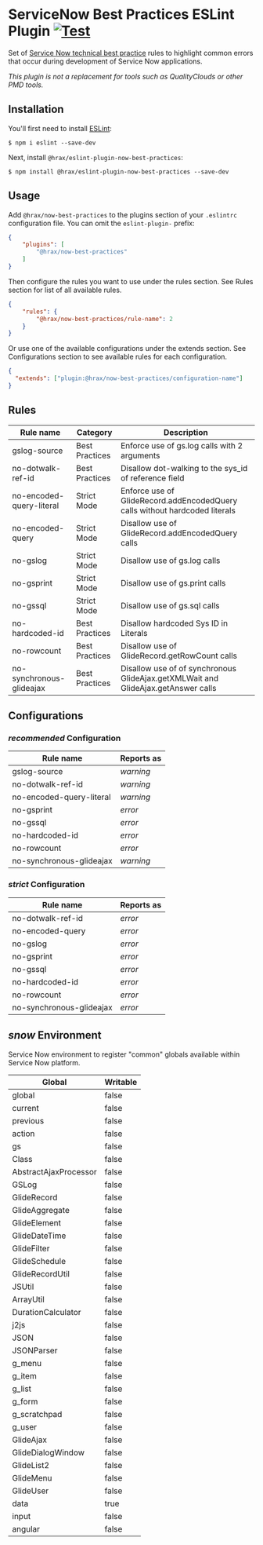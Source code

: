 # ServiceNow Best Practices ESLint Plugin [![Test](https://github.com/hrax/eslint-plugin-now-best-practices/actions/workflows/test.yml/badge.svg)](https://github.com/hrax/eslint-plugin-now-best-practices/actions/workflows/test.yml)

Set of [Service Now technical best practice](https://developer.servicenow.com/dev.do#!/guides/orlando/now-platform/tpb-guide/scripting_technical_best_practices) rules to highlight common errors that occur during development of Service Now applications.

*This plugin is not a replacement for tools such as QualityClouds or other PMD tools.*

## Installation

You'll first need to install [ESLint](http://eslint.org):

```
$ npm i eslint --save-dev
```

Next, install `@hrax/eslint-plugin-now-best-practices`:

```
$ npm install @hrax/eslint-plugin-now-best-practices --save-dev
```

## Usage

Add `@hrax/now-best-practices` to the plugins section of your `.eslintrc` configuration file. You can omit the `eslint-plugin-` prefix:

```json
{
    "plugins": [
        "@hrax/now-best-practices"
    ]
}
```


Then configure the rules you want to use under the rules section. See Rules section for list of all available rules.

```json
{
    "rules": {
        "@hrax/now-best-practices/rule-name": 2
    }
}
```

Or use one of the available configurations under the extends section. See Configurations section to see available rules for each configuration.

```json
{
  "extends": ["plugin:@hrax/now-best-practices/configuration-name"]
}
```

## Rules

| Rule name                | Category       | Description | 
| ------------------------ | -------------- | ----------- |
| gslog-source             | Best Practices | Enforce use of gs.log calls with 2 arguments
| no-dotwalk-ref-id        | Best Practices | Disallow dot-walking to the sys_id of reference field
| no-encoded-query-literal | Strict Mode    | Enforce use of GlideRecord.addEncodedQuery calls without hardcoded literals
| no-encoded-query         | Strict Mode    | Disallow use of GlideRecord.addEncodedQuery calls
| no-gslog                 | Strict Mode    | Disallow use of gs.log calls
| no-gsprint               | Strict Mode    | Disallow use of gs.print calls
| no-gssql                 | Strict Mode    | Disallow use of gs.sql calls
| no-hardcoded-id          | Best Practices | Disallow hardcoded Sys ID in Literals
| no-rowcount              | Best Practices | Disallow use of GlideRecord.getRowCount calls
| no-synchronous-glideajax | Best Practices | Disallow use of of synchronous GlideAjax.getXMLWait and GlideAjax.getAnswer calls

## Configurations

### *recommended* Configuration

| Rule name                | Reports as 
| ------------------------ | ----------------------- 
| gslog-source             | *warning*
| no-dotwalk-ref-id        | *warning*
| no-encoded-query-literal | *warning*
| no-gsprint               | *error*
| no-gssql                 | *error*
| no-hardcoded-id          | *error*
| no-rowcount              | *error*
| no-synchronous-glideajax | *warning*

### *strict* Configuration

| Rule name                | Reports as           
| ------------------------ | ----------------------- 
| no-dotwalk-ref-id        | *error*
| no-encoded-query         | *error*
| no-gslog                 | *error*
| no-gsprint               | *error*
| no-gssql                 | *error*
| no-hardcoded-id          | *error*
| no-rowcount              | *error*
| no-synchronous-glideajax | *error*

## *snow* Environment

Service Now environment to register "common" globals available within Service Now platform. 

| Global                   | Writable
| ------------------------ | -----------------------
| global                   | false
| current                  | false
| previous                 | false
| action                   | false
| gs                       | false
| Class                    | false
| AbstractAjaxProcessor    | false
| GSLog                    | false
| GlideRecord              | false
| GlideAggregate           | false
| GlideElement             | false
| GlideDateTime            | false
| GlideFilter              | false
| GlideSchedule            | false
| GlideRecordUtil          | false
| JSUtil                   | false
| ArrayUtil                | false
| DurationCalculator       | false
| j2js                     | false
| JSON                     | false
| JSONParser               | false
| g_menu                   | false
| g_item                   | false
| g_list                   | false
| g_form                   | false
| g_scratchpad             | false
| g_user                   | false
| GlideAjax                | false
| GlideDialogWindow        | false
| GlideList2               | false
| GlideMenu                | false
| GlideUser                | false
| data                     | true
| input                    | false
| angular                  | false